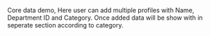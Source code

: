Core data demo, Here user can add multiple profiles with Name, Department ID and Category. Once added data will be show with in seperate section according to category.
